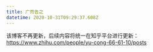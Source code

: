 ```yaml
---
title: 广而告之
datetime: 2020-10-31T09:29:37.608Z
---
```

该博客不再更新，后续内容将统一在知乎平台进行更新：https://www.zhihu.com/people/yu-cong-66-61-10/posts